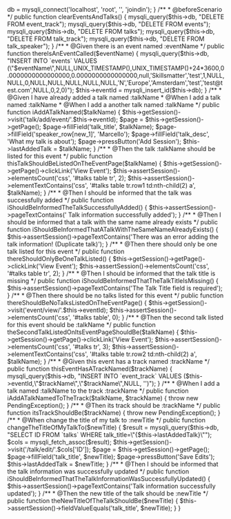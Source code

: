 <?php

use Behat\Behat\Tester\Exception\PendingException;
use Behat\Behat\Context\Context;
use Behat\Behat\Context\SnippetAcceptingContext;
use Behat\Gherkin\Node\PyStringNode;
use Behat\Gherkin\Node\TableNode;
use Behat\MinkExtension\Context\RawMinkContext;

/**
 * Defines application features from the specific context.
 */
class TalksContext extends RawMinkContext implements Context, SnippetAcceptingContext
{
    private $db;

    private $eventId;

    private $lastAddedTalk;

    /**
     * Initializes context.
     *
     * Every scenario gets its own context instance.
     * You can also pass arbitrary arguments to the
     * context constructor through behat.yml.
     */
    public function __construct()
    {
        $this->db = mysqli_connect('localhost', 'root', '', 'joindin');
    }

    /**
     * @beforeScenario
     */
    public function clearEventsAndTalks()
    {
        mysqli_query($this->db, "DELETE FROM event_track");
        mysqli_query($this->db, "DELETE FROM events");
        mysqli_query($this->db, "DELETE FROM talks");
        mysqli_query($this->db, "DELETE FROM talk_track");
        mysqli_query($this->db, "DELETE FROM talk_speaker");
    }
    /**
     * @Given there is an event named :eventName
     */
    public function thereIsAnEventCalled($eventName)
    {
        mysqli_query($this->db, "INSERT INTO `events` VALUES (\"$eventName\",NULL,UNIX_TIMESTAMP(),UNIX_TIMESTAMP()+24*3600,0.0000000000000000,0.0000000000000000,null,'Skillsmatter','test',1,NULL,NULL,0,NULL,NULL,NULL,NULL,NULL,'N','Europe','Amsterdam','test','test@test.com',NULL,0,2,0)");
        $this->eventId = mysqli_insert_id($this->db);
    }

    /**
     * @Given I have already added a talk named :talkName
     * @When I add a talk named :talkName
     * @When I add a another talk named :talkName
     */
    public function iAddATalkNamed($talkName)
    {
        $this->getSession()->visit('talk/add/event/'.$this->eventId);

        $page = $this->getSession()->getPage();
        $page->fillField('talk_title', $talkName);
        $page->fillField('speaker_row[new_1]', 'Marcello');
        $page->fillField('talk_desc', 'What my talk is about');
        $page->pressButton('Add Session');

        $this->lastAddedTalk = $talkName;
    }

    /**
     * @Then the talk :talkName should be listed for this event
     */
    public function thisTalkShouldBeListedOnTheEventPage($talkName)
    {
        $this->getSession()->getPage()->clickLink('View Event');

        $this->assertSession()->elementsCount('css', '#talks table tr', 2);
        $this->assertSession()->elementTextContains('css', '#talks table tr.row1 td:nth-child(2) a', $talkName);
    }

    /**
     * @Then I should be informed that the talk was successfully added
     */
    public function iShouldBeInformedTheTalkSuccessfullyAdded()
    {
        $this->assertSession()->pageTextContains(' Talk information successfully added');
    }

    /**
     * @Then I should be informed that a talk with the same name already exists
     */
    public function iShouldBeInformedThatATalkWithTheSameNameAlreadyExists()
    {
        $this->assertSession()->pageTextContains('There was an error adding the talk information! (Duplicate talk)');
    }

    /**
     * @Then there should only be one talk listed for this event
     */
    public function thereShouldOnlyBeOneTalkListed()
    {
        $this->getSession()->getPage()->clickLink('View Event');

        $this->assertSession()->elementsCount('css', '#talks table tr', 2);
    }

    /**
     * @Then I should be informed that the talk title is missing
     */
    public function iShouldBeInformedThatTheTalkTitleIsMissing()
    {
        $this->assertSession()->pageTextContains('The Talk Title field is required');
    }

    /**
     * @Then there should be no talks listed for this event
     */
    public function thereShouldBeNoTalksListedOnTheEventPage()
    {
        $this->getSession()->visit('event/view/'.$this->eventId);

        $this->assertSession()->elementsCount('css', '#talks table', 0);
    }

    /**
     * @Then the second talk listed for this event should be :talkName
     */
    public function theSecondTalkListedOnItsEventPageShouldBe($talkName)
    {
        $this->getSession()->getPage()->clickLink('View Event');

        $this->assertSession()->elementsCount('css', '#talks tr', 3);
        $this->assertSession()->elementTextContains('css', '#talks table tr.row2 td:nth-child(2) a', $talkName);
    }

    /**
     * @Given this event has a track named :trackName
     */
    public function thisEventHasATrackNamed($trackName)
    {
        mysqli_query($this->db, "INSERT INTO `event_track` VALUES ($this->eventId,\"$trackName\",\"$trackName\",NULL, '')");
    }

    /**
     * @When I add a talk named :talkName to the track :trackName
     */
    public function iAddATalkNamedToTheTrack($talkName, $trackName)
    {
        throw new PendingException();
    }

    /**
     * @Then its track should be :trackName
     */
    public function itsTrackShouldBe($trackName)
    {
        throw new PendingException();
    }

    /**
     * @When change the title of my talk to :newTitle
     */
    public function changeTheTitleOfMyTalkTo($newTitle)
    {
        $result = mysqli_query($this->db, "SELECT ID FROM `talks` WHERE talk_title=\"{$this->lastAddedTalk}\"");
        $cols = mysqli_fetch_assoc($result);

        $this->getSession()->visit('/talk/edit/'.$cols['ID']);

        $page = $this->getSession()->getPage();
        $page->fillField('talk_title', $newTitle);
        $page->pressButton('Save Edits');

        $this->lastAddedTalk = $newTitle;
    }

    /**
     * @Then I should be informed that the talk information was successfully updated
     */
    public function iShouldBeInformedThatTheTalkInformationWasSuccessfullyUpdated()
    {
        $this->assertSession()->pageTextContains('Talk information successfully updated');
    }

    /**
     * @Then the new title of the talk should be :newTitle
     */
    public function theNewTitleOfTheTalkShouldBe($newTitle)
    {
        $this->assertSession()->fieldValueEquals('talk_title', $newTitle);
    }
}
